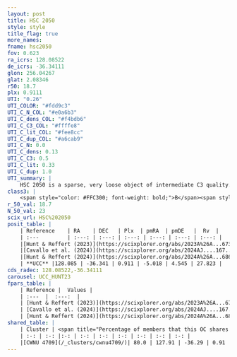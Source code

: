 ```yaml
---
layout: post
title: HSC 2050
style: style
title_flag: true
more_names: 
fname: hsc2050
fov: 0.623
ra_icrs: 128.08522
de_icrs: -36.34111
glon: 256.04267
glat: 2.08346
r50: 18.7
plx: 0.9111
UTI: "0.26"
UTI_COLOR: "#fdd9c3"
UTI_C_N_COL: "#e0a6b3"
UTI_C_dens_COL: "#f4bdb6"
UTI_C_C3_COL: "#ffffe8"
UTI_C_lit_COL: "#fee8cc"
UTI_C_dup_COL: "#a6cab9"
UTI_C_N: 0.0
UTI_C_dens: 0.13
UTI_C_C3: 0.5
UTI_C_lit: 0.33
UTI_C_dup: 1.0
UTI_summary: |
    HSC 2050 is a sparse, very loose object of intermediate C3 quality. It was recently reported in the literature. This object shares a large percentage of members with a later reported entry.<br><br><span style="color: #99180f; font-weight: bold;">Warning: </span>contains less than 25 stars with <i>P>0.5</i> estimated.
class3: |
    <span style="color: #FFC300; font-weight: bold;">B</span><span style="color: #FFC300; font-weight: bold;">B</span>
r_50_val: 18.7
N_50_val: 23
scix_url: HSC%202050
posit_table: |
    | Reference    | RA    | DEC   | Plx  | pmRA  | pmDE   |  Rv  |
    | :---         | :---: | :---: | :---: | :---: | :---: | :---: |
    |[Hunt & Reffert (2023)](https://scixplorer.org/abs/2023A%26A...673A.114H) | 128.049 | -36.112 | 0.914 | -5.051 | 4.525 | 20.495 |
    |[Cavallo et al. (2024)](https://scixplorer.org/abs/2024AJ....167...12C) | 128.044 | -36.279 | 0.911 | -- | -- | -- |
    |[Hunt & Reffert (2024)](https://scixplorer.org/abs/2024A%26A...686A..42H) | 128.049 | -36.112 | 0.914 | -5.051 | 4.525 | 20.495 |
    | **UCC** |128.085 | -36.341 | 0.911 | -5.018 | 4.545 | 27.823 | 
cds_radec: 128.08522,-36.34111
carousel: UCC_HUNT23
fpars_table: |
    | Reference |  Values |
    | :---  |  :---:  |
    | [Hunt & Reffert (2023)](https://scixplorer.org/abs/2023A%26A...673A.114H) | `AV50=0.487, diffAV50=0.331, MOD50=10.111, logAge50=7.591` |
    | [Cavallo et al. (2024)](https://scixplorer.org/abs/2024AJ....167...12C) | `AV50=0.52, dMod50=10.28, logAge50=7.67, [Fe/H]50=0.59` |
    | [Hunt & Reffert (2024)](https://scixplorer.org/abs/2024A%26A...686A..42H) | `MassJ=67.7576` |
shared_table: |
    | Cluster | <span title="Percentage of members that this OC shares with the ones listed">%</span>   | RA   | DEC   | Plx   | pmRA  | pmDE  | Rv | UTI |
    | :-: | :-: |:-: | :-: | :-: | :-: | :-: | :-: | :-: |
    |[CWNU 4709](/_clusters/cwnu4709/)| 80.0 | 127.91 | -36.29 | 0.91 | -5.02 | 4.56 | 21.05 |0.03 |
---
```

